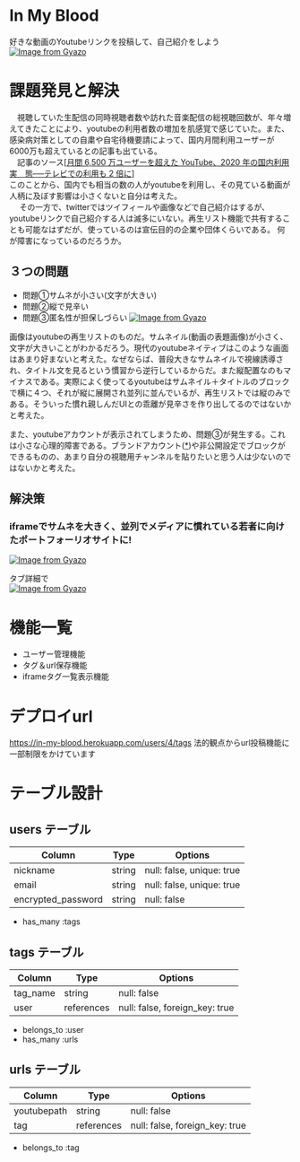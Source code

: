 # In My Blood
好きな動画のYoutubeリンクを投稿して、自己紹介をしよう
[![Image from Gyazo](https://i.gyazo.com/b38048e89ae16c34ca5b0c782aacf682.jpg)](https://gyazo.com/b38048e89ae16c34ca5b0c782aacf682)

# 課題発見と解決
　視聴していた生配信の同時視聴者数や訪れた音楽配信の総視聴回数が、年々増えてきたことにより、youtubeの利用者数の増加を肌感覚で感じていた。また、感染病対策としての自粛や自宅待機要請によって、国内月間利用ユーザーが6000万も超えているとの記事も出ている。<br>
　記事のソース[<a href="https://www.thinkwithgoogle.com/intl/ja-jp/marketing-strategies/video/youtube-recap2020-2/">月間 6,500 万ユーザーを超えた YouTube、2020 年の国内利用実　態──テレビでの利用も 2 倍に</a>]<br>
このことから、国内でも相当の数の人がyoutubeを利用し、その見ている動画が人柄に及ぼす影響は小さくないと自分は考えた。<br>
　
 その一方で、twitterではツイフィールや画像などで自己紹介はするが、youtubeリンクで自己紹介する人は滅多にいない。再生リスト機能で共有することも可能なはずだが、使っているのは宣伝目的の企業や団体くらいである。
何が障害になっているのだろうか。

## ３つの問題
 - 問題①サムネが小さい(文字が大きい)
 - 問題②縦で見辛い
 - 問題③匿名性が担保しづらい
[![Image from Gyazo](https://i.gyazo.com/5cad662e98802f746bba2ebfc3644d2e.png)](https://gyazo.com/5cad662e98802f746bba2ebfc3644d2e)


画像はyoutubeの再生リストのものだ。サムネイル(動画の表題画像)が小さく、文字が大きいことがわかるだろう。現代のyoutubeネイティブはこのような画面はあまり好まないと考えた。なぜならば、普段大きなサムネイルで視線誘導され、タイトル文を見るという慣習から逆行しているからだ。また縦配置なのもマイナスである。実際によく使ってるyoutubeはサムネイル＋タイトルのブロックで横に４つ、それが縦に展開され並列に並んでいるが、再生リストでは縦のみである。そういった慣れ親しんだUIとの乖離が見辛さを作り出してるのではないかと考えた。<br>

また、youtubeアカウントが表示されてしまうため、問題③が発生する。これは小さな心理的障害である。ブランドアカウント(<a href="https://support.google.com/youtube/answer/2897336?hl=ja">*</a>)や非公開設定でブロックができるものの、あまり自分の視聴用チャンネルを貼りたいと思う人は少ないのではないかと考えた。

## 解決策
### iframeでサムネを大きく、並列でメディアに慣れている若者に向けたポートフォーリオサイトに!
[![Image from Gyazo](https://i.gyazo.com/fe9b7df8d422141188fa13dcb6feae2a.jpg)](https://gyazo.com/fe9b7df8d422141188fa13dcb6feae2a)<br>



タブ詳細で<br>
[![Image from Gyazo](https://i.gyazo.com/647ec84a036b33d6aa322d6e112ca727.gif)](https://gyazo.com/647ec84a036b33d6aa322d6e112ca727)
<br>

# 機能一覧
- ユーザー管理機能
- タグ＆url保存機能
- iframeタグ一覧表示機能
# デプロイurl
https://in-my-blood.herokuapp.com/users/4/tags
法的観点からurl投稿機能に一部制限をかけています
# テーブル設計

## users テーブル

| Column             | Type   | Options                   |
| ------------------ | ------ | ------------------------- |
| nickname           | string | null: false, unique: true |
| email              | string | null: false, unique: true |
| encrypted_password | string | null: false               |

- has_many :tags

## tags テーブル

| Column     | Type       | Options                        |
| ---------- | ---------- | ------------------------------ |
| tag_name   | string     | null: false                    |
| user       | references | null: false, foreign_key: true |

- belongs_to :user
- has_many :urls

## urls テーブル

| Column      | Type       | Options                        |
| ----------- | ---------- | ------------------------------ |
| youtubepath | string     | null: false                    |
| tag         | references | null: false, foreign_key: true |

- belongs_to :tag
